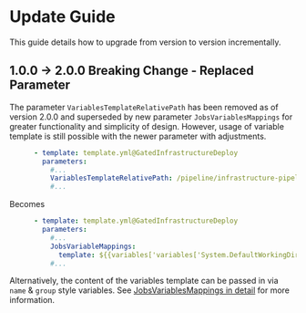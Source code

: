 ﻿# Update Guide

This guide details how to upgrade from version to version incrementally.

## 1.0.0 -> 2.0.0 Breaking Change - Replaced Parameter

The parameter `VariablesTemplateRelativePath` has been removed as of version 2.0.0 and superseded by new parameter `JobsVariablesMappings` for greater functionality and simplicity of design. However, usage of variable template is still possible with the newer parameter with adjustments.

```yaml
      - template: template.yml@GatedInfrastructureDeploy
        parameters:
          #...
          VariablesTemplateRelativePath: /pipeline/infrastructure-pipeline/vars-dev-deploy.yml
          #...
```

Becomes

```yaml
      - template: template.yml@GatedInfrastructureDeploy
        parameters:
          #...
          JobsVariableMappings:
            template: ${{variables['variables['System.DefaultWorkingDirectory']}}/pipeline/infrastructure-pipeline/vars-dev-deploy.yml@self
          #...
```

Alternatively, the content of the variables template can be passed in via `name` & `group` style variables. See [JobsVariablesMappings in detail](template-parameters-in-detail.md#jobsvariablemappings) for more information.